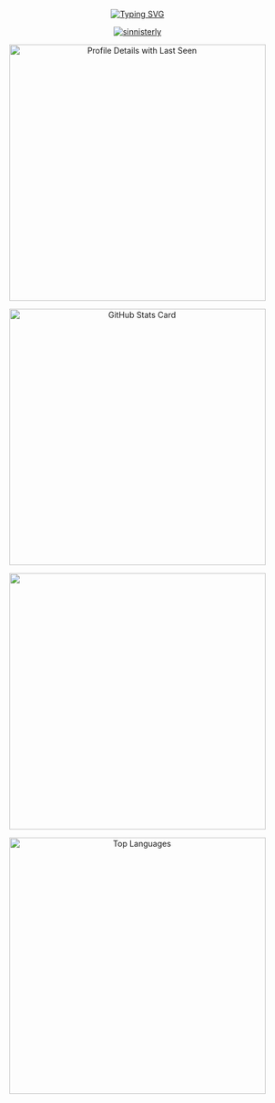 <p align="center">
  <a href="https://britto.is-a.dev/" target="_blank">
    <img src="https://readme-typing-svg.demolab.com?font=Kode+Mono&weight=600&size=28&duration=4000&pause=1000&color=3BF7C4&center=true&vCenter=true&width=500&lines=Hey+there%2C+I'm+Britto!;Welcome+to+my+GitHub+Page;Below+are+my+GitHub+Stats;Thank+you+for+dropping+by+%3A%5D" alt="Typing SVG" />
  </a>
</p>
<p align="center"> 
  <a href="https://britto.is-a.dev/" target="_blank">
    <img src="https://komarev.com/ghpvc/?username=brittojo7n&style=pixel" alt="sinnisterly" /> 
  </a>
</p>
<p align="center">
  <a href="https://britto.is-a.dev/" target="_blank">
    <img src="https://github-profile-summary-cards.vercel.app/api/cards/profile-details?username=brittojo7n&theme=gruvbox" alt="Profile Details with Last Seen" width="450"/>
  </a>
</p>
<p align="center">
  <a href="https://britto.is-a.dev/" target="_blank">
    <img src="https://github-readme-stats.vercel.app/api?username=brittojo7n&show_icons=true&theme=gruvbox&rank_icon=github&hide_border=true" alt="GitHub Stats Card" width="450"/>
  </a>
</p>
<p align="center">
  <a href="https://britto.is-a.dev/" target="_blank">
    <img src="https://github-readme-streak-stats-eight.vercel.app/?user=brittojo7n&theme=gruvbox&hide_border=true" width="450" />
  </a>
</p>
<p align="center">
  <a href="https://britto.is-a.dev/" target="_blank">
    <img src="https://github-readme-stats.vercel.app/api/top-langs/?username=brittojo7n&layout=compact&theme=gruvbox&hide_border=true" alt="Top Languages" width="450"/>
  </a>
</p>
